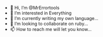 - 👋 Hi, I’m @MrErrortools
- 👀 I’m interested in Everything 
- 🌱 I’m currently writing my own language...
- 💞️ I’m looking to collaborate on ruby...
- 📫 How to reach me will let you know...

<!---
MrErrortools/MrErrortools is a ✨ special ✨ repository because its `README.md` (this file) appears on your GitHub profile.
You can click the Preview link to take a look at your changes.
--->
